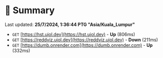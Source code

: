 # 📖 Summary
Last updated: **25/7/2024, 1:36:44 PTG "Asia/Kuala_Lumpur"**

- `GET` [https://hst.ujol.dev](https://hst.ujol.dev) - **Up** (806ms)
- `GET` [https://reddviz.ujol.dev](https://reddviz.ujol.dev) - **Down** (211ms)
- `GET` [https://dumb.onrender.com](https://dumb.onrender.com) - **Up** (332ms)
